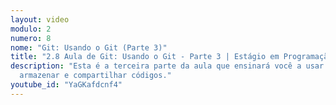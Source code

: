 ```yaml
---
layout: video
modulo: 2
numero: 8
nome: "Git: Usando o Git (Parte 3)"
title: "2.8 Aula de Git: Usando o Git - Parte 3 | Estágio em Programação"
description: "Esta é a terceira parte da aula que ensinará você a usar Git para
  armazenar e compartilhar códigos."
youtube_id: "YaGKafdcnf4"
---
```


